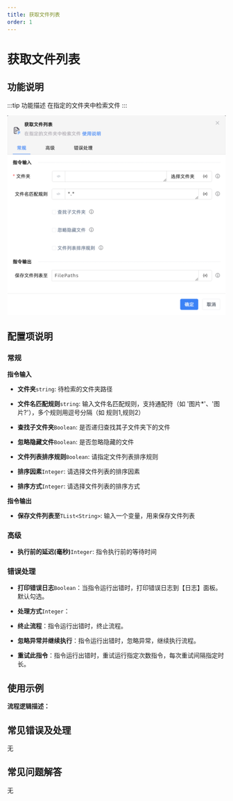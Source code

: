 ```yaml
---
title: 获取文件列表
order: 1
---
```


# 获取文件列表

## 功能说明

:::tip 功能描述
在指定的文件夹中检索文件
:::

![获取文件列表](../../../assets/获取文件列表_command.png)

## 配置项说明

### 常规

**指令输入**

- **文件夹**`string`: 待检索的文件夹路径

- **文件名匹配规则**`string`: 输入文件名匹配规则，支持通配符（如 '图片*'、'图片?'），多个规则用逗号分隔（如 规则1,规则2）

- **查找子文件夹**`Boolean`: 是否递归查找其子文件夹下的文件

- **忽略隐藏文件**`Boolean`: 是否忽略隐藏的文件

- **文件列表排序规则**`Boolean`: 请指定文件列表排序规则

- **排序因素**`Integer`: 请选择文件列表的排序因素

- **排序方式**`Integer`: 请选择文件列表的排序方式


**指令输出**

- **保存文件列表至**`TList<String>`: 输入一个变量，用来保存文件列表

### 高级

- **执行前的延迟(毫秒)**`Integer`: 指令执行前的等待时间

### 错误处理

- **打印错误日志**`Boolean`：当指令运行出错时，打印错误日志到【日志】面板。默认勾选。

- **处理方式**`Integer`：

 - **终止流程**：指令运行出错时，终止流程。

 - **忽略异常并继续执行**：指令运行出错时，忽略异常，继续执行流程。

 - **重试此指令**：指令运行出错时，重试运行指定次数指令，每次重试间隔指定时长。

## 使用示例

**流程逻辑描述：** 

## 常见错误及处理

无

## 常见问题解答

无

